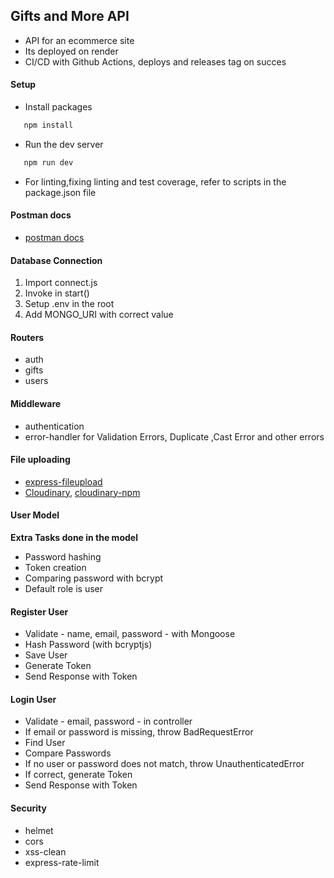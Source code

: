 ## Gifts and More API
- API for an ecommerce site
- Its deployed on render
- CI/CD with Github Actions, deploys and releases tag on succes
#### Setup
- Install packages
```bash
   npm install
```
- Run the dev server
```bash 
   npm run dev
```
- For linting,fixing linting and test coverage, refer to scripts in the package.json file
#### Postman docs
- [postman docs](https://documenter.getpostman.com/view/20917716/2s9YXk51wd)
#### Database Connection

1. Import connect.js
2. Invoke in start()
3. Setup .env in the root
4. Add MONGO_URI with correct value

#### Routers

- auth
- gifts
- users

#### Middleware

- authentication
- error-handler for Validation Errors, Duplicate ,Cast Error and other errors

#### File uploading
- [express-fileupload](https://www.npmjs.com/package/express-fileupload)
- [Cloudinary](https://cloudinary.com/), [cloudinary-npm](https://www.npmjs.com/package/cloudinary)

#### User Model
**Extra Tasks done in the model**
- Password hashing
- Token creation
- Comparing password with bcrypt
- Default role is user


#### Register User

- Validate - name, email, password - with Mongoose
- Hash Password (with bcryptjs)
- Save User
- Generate Token
- Send Response with Token

#### Login User

- Validate - email, password - in controller
- If email or password is missing, throw BadRequestError
- Find User
- Compare Passwords
- If no user or password does not match, throw UnauthenticatedError
- If correct, generate Token
- Send Response with Token

#### Security

- helmet
- cors
- xss-clean
- express-rate-limit


